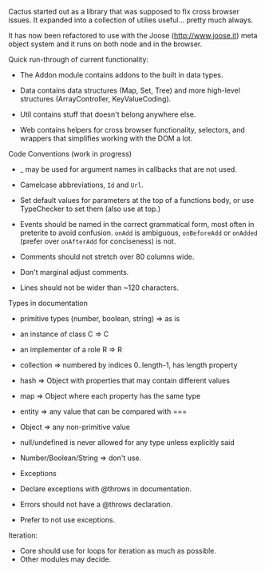 Cactus started out as a library that was supposed to fix cross browser
issues. It expanded into a collection of utilies useful... pretty much
always.

It has now been refactored to use with the Joose (http://www.joose.it)
meta object system and it runs on both node and in the browser.

Quick run-through of current functionality:

 * The Addon module contains addons to the built in data types.

 * Data contains data structures (Map, Set, Tree) and more high-level
   structures (ArrayController, KeyValueCoding).

 * Util contains stuff that doesn't belong anywhere else.

 * Web contains helpers for cross browser functionality, selectors, and
   wrappers that simplifies working with the DOM a lot.


Code Conventions (work in progress)

 * _ may be used for argument names in callbacks that are not used.

 * Camelcase abbreviations, `Id` and `Url`.

 * Set default values for parameters at the top of a functions body,
   or use TypeChecker to set them (also use at top.)

 * Events should be named in the correct grammatical form, most often
   in preterite to avoid confusion. `onAdd` is ambiguous,
   `onBeforeAdd` or `onAdded` (prefer over `onAfterAdd` for
   conciseness) is not.

 * Comments should not stretch over 80 columns wide.

 * Don't marginal adjust comments.

 * Lines should not be wider than ~120 characters.

Types in documentation

 * primitive types (number, boolean, string) => as is
 * an instance of class C => C
 * an implementer of a role R => R
 * collection => numbered by indices 0..length-1, has length property
 * hash => Object with properties that may contain different values
 * map => Object where each property has the same type
 * entity => any value that can be compared with ===
 * Object => any non-primitive value
 * null/undefined is never allowed for any type unless explicitly said
 * Number/Boolean/String => don't use.

* Exceptions
 * Declare exceptions with @throws in documentation.
 * Errors should not have a @throws declaration.
 * Prefer to not use exceptions.

Iteration:
 * Core should use for loops for iteration as much as possible.
 * Other modules may decide.

